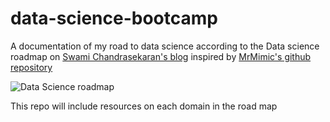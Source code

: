 # data-science-bootcamp

A documentation of my road to data science according to the Data science roadmap on [Swami Chandrasekaran's blog](http://nirvacana.com/thoughts/becoming-a-data-scientist/) inspired by [MrMimic's github repository](https://github.com/MrMimic/data-scientist-roadmap)

![Data Science roadmap](http://nirvacana.com/thoughts/wp-content/uploads/2013/07/RoadToDataScientist1.png)

This repo will include resources on each domain in the road map
